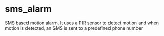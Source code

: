 # sms_alarm
SMS based motion alarm. It uses a PIR sensor to detect motion and when motion is detected, an SMS is sent to a predefined phone number
